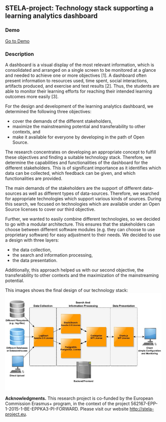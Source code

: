 ## STELA-project: Technology stack supporting a learning analytics dashboard

### Demo

<a href="https://htmlpreview.github.io/?https://raw.githubusercontent.com/stela-project/ts/master/example/index.php/general/index.html" target="_blank">Go to Demo</a>

### Description

A dashboard is a visual display of the most relevant information, which is consolidated and arranged on a single screen to be monitored at a glance and needed to achieve one or more objectives [1]. A dashboard often present information to resources used, time spent, social interactions, artifacts produced, and exercise and test results [2]. Thus, the students are able to monitor their learning efforts for reaching their intended learning outcomes more easily [3].

For the design and development of the learning analytics dashboard, we determined the following three objectives:
<ul>
  <li>cover the demands of the different stakeholders,</li>
  <li>maximize the mainstreaming potential and transferability to other contexts, and</li>
  <li>make it available for everyone by developing in the path of Open Source.</li>
</ul>

The research concentrates on developing an appropriate concept to fulfill these objectives and finding a suitable technology stack. Therefore, we determine the capabilities and functionalities of the dashboard for the different stakeholders. This is of significant importance as it identifies which data can be collected, which feedback can be given, and which functionalities are provided.

The main demands of the stakeholders are the support of different data-sources as well as different types of data-sources. Therefore, we searched for appropriate technologies which support various kinds of sources. During this search, we focused on technologies which are available under an Open Source licenses to cover our third objective.

Further, we wanted to easily combine different technologies, so we decided to go with a modular architecture. This ensures that the stakeholders can choose between different software modules (e.g. they can choose to use proprietary software) for easy adjustment to their needs. We decided to use a design with three layers:
<ul>
  <li>the data collection,</li>
  <li>the search and information processing,</li>
  <li>the data presentation.</li>
</ul>

Additionally, this approach helped us with our second objective, the transferability to other contexts and the maximization of the mainstreaming potential.

This images shows the final design of our technology stack:
<img src="https://raw.githubusercontent.com/stela-project/ts/master/ts.jpg" alt="Image of techhnology stack" width="600" height="auto">

<b>Acknowledgments.</b> This research project is co-funded by the European Commission Erasmus+ program, in the context of the project 562167-EPP-1-2015-1-BE-EPPKA3-PI-FORWARD. Please visit our website http://stela-project.eu.
